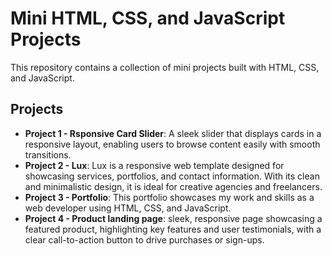 # Mini HTML, CSS, and JavaScript Projects

This repository contains a collection of mini projects built with HTML, CSS, and JavaScript.

## Projects

- **Project 1 - Rsponsive Card Slider**: A sleek slider that displays cards in a responsive layout, enabling users to browse content easily with smooth transitions.
- **Project 2 - Lux**: Lux is a responsive web template designed for showcasing services, portfolios, and contact information. With its clean and minimalistic design, it is ideal for creative agencies and freelancers.
- **Project 3 - Portfolio**: This portfolio showcases my work and skills as a web developer using HTML, CSS, and JavaScript.
- **Project 4 - Product landing page**:  sleek, responsive page showcasing a featured product, highlighting key features and user testimonials, with a clear call-to-action button to drive purchases or sign-ups.
